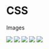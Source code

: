 # CSS

Images

![](img/blcmotors1.png)
![](img/blcmotorspor2.png)
![](img/blcmotorsport3.png)
![](img/blcmotorsport4.png)
![](img/blcmotorsport5.png)

